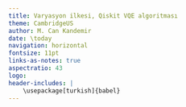 ```yaml
---
title: Varyasyon ilkesi, Qiskit VQE algoritması
theme: CambridgeUS
author: M. Can Kandemir
date: \today
navigation: horizontal
fontsize: 11pt
links-as-notes: true
aspectratio: 43
logo:
header-includes: |
	\usepackage[turkish]{babel}
---
```


# 

